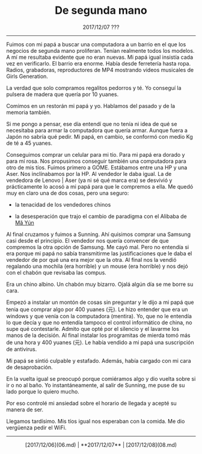 # <center>De segunda mano</center>

<center>
2017/12/07  
???
</center>

---

Fuimos con mi papá a buscar una computadora a un barrio en el que los negocios de segunda mano proliferan. Tenían realmente todos los modelos. A mí me resultaba evidente que no eran nuevas. Mi papá igual insistía cada vez en verificarlo. El barrio era enorme. Había desde ferretería hasta ropa. Radios, grabadoras, reproductores de MP4 mostrando videos musicales de Girls Generation.

La verdad que solo compramos regalitos pedorros y té. Yo conseguí la pulsera de madera que quería por 10 yuanes.

Comimos en un restorán mi papá y yo. Hablamos del pasado y de la memoria también. 

Si me pongo a pensar, ese día entendí que no tenía ni idea de qué se necesitaba para armar la computadora que quería armar. Aunque fuera a Japón no sabría qué pedir. Mi papá, en cambio, se conformó con medio Kg de té a 45 yuanes. 

Conseguimos comprar un celular para mi tío. Para mi papá era dorado y para mí rosa. Nos propusimos conseguir también una computadora para otro de mis tíos. Fuimos primero a GOME. Estábamos entre una HP y una Aser. Nos inclínabamos por la HP. Al vendedor le daba igual. La de vendedora de Lenovo | Aser (ya ni sé qué marca era) se desvivió y prácticamente lo acosó a mi papá para que le compremos a ella. Me quedó muy en claro una de dos cosas, pero una seguro:

- la tenacidad de los vendedores chinos

- la desesperación que trajo el cambio de paradigma con el Alibaba de [Mă Yún](https://es.wikipedia.org/wiki/Jack_Ma)

Al final cruzamos y fuimos a Sunning. Ahí quisimos comprar una Samsung casi desde el principio. El vendedor nos quería convencer de que compremos la otra opción de Samsung. Me cayó mal. Pero no entendía si era porque mi papá no sabía transmitirme las justificaciones que le daba el vendedor de por qué una era mejor que la otra. Al final nos la vendió regalando una mochila (era horrible) y un mouse (era horrible) y nos dejó con el chabón que revisaba las compus.

Era un chino albino. Un chabón muy bizarro. Ojalá algún día se me borre su cara. 

Empezó a instalar un montón de cosas sin preguntar y le dijo a mi papá que tenia que comprar algo por 400 yuanes (元). Le hizo entender que era un windows y que venía con la computadora (mentira). Yo, que no le entendía lo que decía y que no entendía tampoco el control informático de china, no supe qué contestarle. Admito que opté por el silencio y el lavarme los manos de la decisión. Al final instalar los programitas de mierda tomó más de una hora y 400 yuanes (元). Le había vendido a mi papá una suscripción de antivirus.

Mi papá se sintió culpable y estafado. Además, había cargado con mi cara de desaprobación. 

En la vuelta igual se preocupó porque comiéramos algo y dio vuelta sobre si ir o no al baño. Yo instantáneamente, al salir de Sunning, me puse de su lado porque lo quiero mucho.

Por eso controlé mi ansiedad sobre el horario de llegada y acepté su manera de ser.

Llegamos tardísimo. Mis tíos igual nos esperaban con la comida. Me dio vergüenza pedir el WiFi.

---

<center>
[2017/12/06](06.md) | **2017/12/07** | [2017/12/08](08.md)
</center>
